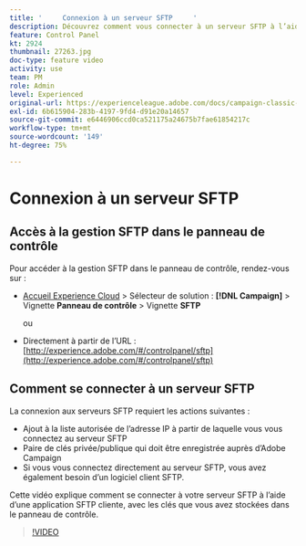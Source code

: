 ```yaml
---
title: '     Connexion à un serveur SFTP     '
description: Découvrez comment vous connecter à un serveur SFTP à l’aide d’une application SFTP cliente, avec les clés que vous avez stockées dans le panneau de contrôle.
feature: Control Panel
kt: 2924
thumbnail: 27263.jpg
doc-type: feature video
activity: use
team: PM
role: Admin
level: Experienced
original-url: https://experienceleague.adobe.com/docs/campaign-classic-learn/tutorials/administrating/control-panel-acc/connect-to-sftp-server.html
exl-id: 6b615904-283b-4197-9fd4-d91e20a14657
source-git-commit: e6446906ccd0ca521175a24675b7fae61854217c
workflow-type: tm+mt
source-wordcount: '149'
ht-degree: 75%

---
```


# Connexion à un serveur SFTP

## Accès à la gestion SFTP dans le panneau de contrôle

Pour accéder à la gestion SFTP dans le panneau de contrôle, rendez-vous sur :

* [Accueil Experience Cloud](https://experience.adobe.com/#/home) > Sélecteur de solution : **[!DNL Campaign]** > Vignette **Panneau de contrôle** > Vignette **SFTP**

   ou
* Directement à partir de l’URL : [http://experience.adobe.com/#/controlpanel/sftp](http://experience.adobe.com/#/controlpanel/sftp)

## Comment se connecter à un serveur SFTP

La connexion aux serveurs SFTP requiert les actions suivantes :

* Ajout à la liste autorisée de l’adresse IP à partir de laquelle vous vous connectez au serveur SFTP
* Paire de clés privée/publique qui doit être enregistrée auprès d’Adobe Campaign
* Si vous vous connectez directement au serveur SFTP, vous avez également besoin d’un logiciel client SFTP.

Cette vidéo explique comment se connecter à votre serveur SFTP à l’aide d’une application SFTP cliente, avec les clés que vous avez stockées dans le panneau de contrôle.

>[!VIDEO](https://video.tv.adobe.com/v/27263?quality=12)
